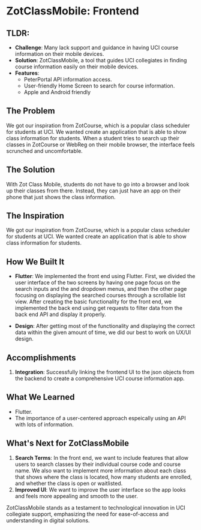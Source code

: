# ZotClassMobile: Frontend

## TLDR:

- **Challenge**: Many lack support and guidance in having UCI course information on their mobile devices.
- **Solution**: ZotClassMobile, a tool that guides UCI collegiates in finding course information easily on their mobile devices.
- **Features**:
  - PeterPortal API information access.
  - User-friendly Home Screen to search for course information.
  - Apple and Android friendly

## The Problem

We got our inspiration from ZotCourse, which is a popular class scheduler for students at UCI. We wanted create an application that is able to show class information for students. When a student tries to search up their classes in ZotCourse or WebReg on their mobile browser, the interface feels scrunched and uncomfortable. 

## The Solution

With Zot Class Mobile, students do not have to go into a browser and look up their classes from there. Instead, they can just have an app on their phone that just shows the class information.

## The Inspiration

We got our inspiration from ZotCourse, which is a popular class scheduler for students at UCI. We wanted create an application that is able to show class information for students.

## How We Built It

- **Flutter**: We implemented the front end using Flutter. First, we divided the user interface of the two screens by having one page focus on the search inputs and the and dropdown menus, and then the other page focusing on displaying the searched courses through a scrollable list view. After creating the basic functionality for the front end, we implemented the back end using get requests to filter data from the back end API and display it properly.

- **Design**: After getting most of the functionality and displaying the correct data within the given amount of time, we did our best to work on UX/UI design.

## Accomplishments

1. **Integration**: Successfully linking the frontend UI to the json objects from the backend to create a comprehensive UCI course information app.

## What We Learned

- Flutter.
- The importance of a user-centered approach espeically using an API with lots of information.

## What's Next for ZotClassMobile

1. **Search Terms**: In the front end, we want to include features that allow users to search classes by their individual course code and course name. We also want to implement more information about each class that shows where the class is located, how many students are enrolled, and whether the class is open or waitlisted.
2. **Improved UI**: We want to improve the user interface so the app looks and feels more appealing and smooth to the user.
   
ZotClassMobile stands as a testament to technological innovation in UCI collegiate support, emphasizing the need for ease-of-access and understanding in digital solutions.
